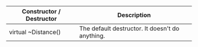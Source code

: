 Constructor / Destructor | Description
--- | ---
virtual ~Distance() | The default destructor. It doesn't do anything.